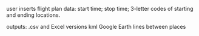 user inserts flight plan data: start time; stop time; 3-letter codes of starting and ending locations.

outputs:
    .csv and Excel versions
    kml Google Earth lines between places

